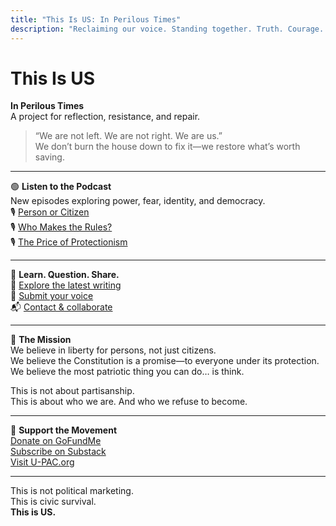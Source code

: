 ```yaml
---
title: "This Is US: In Perilous Times"
description: "Reclaiming our voice. Standing together. Truth. Courage. Unity."
---
```


# This Is US  
**In Perilous Times**  
A project for reflection, resistance, and repair.

> “We are not left. We are not right. We are us.”  
> We don’t burn the house down to fix it—we restore what’s worth saving.

---

🟢 **Listen to the Podcast**  
New episodes exploring power, fear, identity, and democracy.  
🎙️ [Person or Citizen](/podcast/)  
🎙️ [Who Makes the Rules?](/podcast/)  
🎙️ [The Price of Protectionism](/podcast/)

---

🧠 **Learn. Question. Share.**  
📝 [Explore the latest writing](/learn/)  
📣 [Submit your voice](/voices/)  
📬 [Contact & collaborate](/contact/)

---

🌱 **The Mission**  
We believe in liberty for persons, not just citizens.  
We believe the Constitution is a promise—to everyone under its protection.  
We believe the most patriotic thing you can do… is think.

This is not about partisanship.  
This is about who we are. And who we refuse to become.

---

🚀 **Support the Movement**  
[Donate on GoFundMe](https://www.gofundme.com/f/fuel-upacs-fight-for-liberty-and-fairness)  
[Subscribe on Substack](https://jimskovgard.substack.com)  
[Visit U-PAC.org](https://u-pac.org)

---

This is not political marketing.  
This is civic survival.  
**This is US.**

